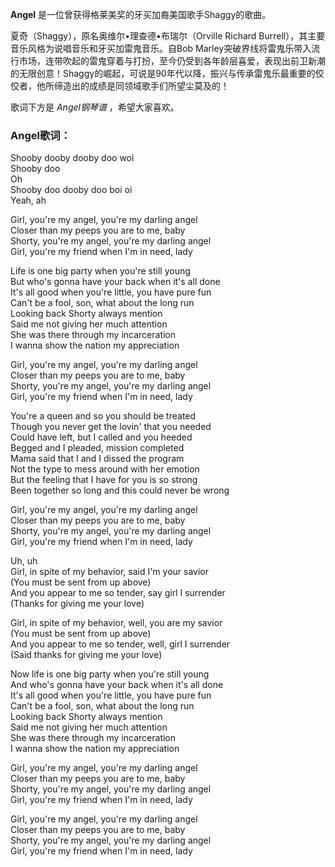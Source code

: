 

**Angel** 是一位曾获得格莱美奖的牙买加裔美国歌手Shaggy的歌曲。

  
夏奇（Shaggy），原名奥维尔•理查德•布瑞尔（Orville Richard Burrell），其主要音乐风格为说唱音乐和牙买加雷鬼音乐。自Bob
Marley突破界线将雷鬼乐带入流行市场，连带吹起的雷鬼穿着与打扮，至今仍受到各年龄层喜爱，表现出前卫新潮的无限创意！Shaggy的崛起，可说是90年代以降，振兴与传承雷鬼乐最重要的佼佼者，他所缔造出的成绩是同领域歌手们所望尘莫及的！

  
歌词下方是 _Angel钢琴谱_ ，希望大家喜欢。

### Angel歌词：

Shooby dooby dooby doo woi  
Shooby doo  
Oh  
Shooby doo dooby doo boi oi  
Yeah, ah

Girl, you're my angel, you're my darling angel  
Closer than my peeps you are to me, baby  
Shorty, you're my angel, you're my darling angel  
Girl, you're my friend when I'm in need, lady

Life is one big party when you're still young  
But who's gonna have your back when it's all done  
It's all good when you're little, you have pure fun  
Can't be a fool, son, what about the long run  
Looking back Shorty always mention  
Said me not giving her much attention  
She was there through my incarceration  
I wanna show the nation my appreciation

Girl, you're my angel, you're my darling angel  
Closer than my peeps you are to me, baby  
Shorty, you're my angel, you're my darling angel  
Girl, you're my friend when I'm in need, lady

You're a queen and so you should be treated  
Though you never get the lovin' that you needed  
Could have left, but I called and you heeded  
Begged and I pleaded, mission completed  
Mama said that I and I dissed the program  
Not the type to mess around with her emotion  
But the feeling that I have for you is so strong  
Been together so long and this could never be wrong

Girl, you're my angel, you're my darling angel  
Closer than my peeps you are to me, baby  
Shorty, you're my angel, you're my darling angel  
Girl, you're my friend when I'm in need, lady

Uh, uh  
Girl, in spite of my behavior, said I'm your savior  
(You must be sent from up above)  
And you appear to me so tender, say girl I surrender  
(Thanks for giving me your love)

Girl, in spite of my behavior, well, you are my savior  
(You must be sent from up above)  
And you appear to me so tender, well, girl I surrender  
(Said thanks for giving me your love)

Now life is one big party when you're still young  
And who's gonna have your back when it's all done  
It's all good when you're little, you have pure fun  
Can't be a fool, son, what about the long run  
Looking back Shorty always mention  
Said me not giving her much attention  
She was there through my incarceration  
I wanna show the nation my appreciation

Girl, you're my angel, you're my darling angel  
Closer than my peeps you are to me, baby  
Shorty, you're my angel, you're my darling angel  
Girl, you're my friend when I'm in need, lady

Girl, you're my angel, you're my darling angel  
Closer than my peeps you are to me, baby  
Shorty, you're my angel, you're my darling angel  
Girl, you're my friend when I'm in need, lady

